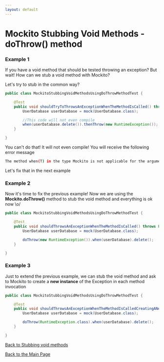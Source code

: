 ```yaml
---
layout: default
---
```


# Mockito Stubbing Void Methods - doThrow() method

### Example 1

If you have a void method that should be tested throwing an exception? But wait! How can we stub a void method with
Mockito?

Let's try to stub in the common way?

```java
public class MockitoStubbingVoidMethodsUsingDoThrowMethodTest {

	@Test
	public void shouldTryToThrowsAnExceptionWhenTheMethodIsCalled() throws Exception {
		UserDatabase userDatabase = mock(UserDatabase.class);

        //This code will not even compile
		when(userDatabase.delete()).thenThrow(new RuntimeException());
	}

}
```

You can't do that! It will not even compile! You will receive the following error message

```bash
The method when(T) in the type Mockito is not applicable for the arguments (void)
```

Let's fix that in the next example

### Example 2

Now it's time to fix the previous example! Now we are using the **Mockito.doThrow()** method
to stub the void method and everything is ok now \o/

```java
public class MockitoStubbingVoidMethodsUsingDoThrowMethodTest {

    @Test
	public void shouldThrowsAnExceptionWhenTheMethodIsCalled() throws Exception {
		UserDatabase userDatabase = mock(UserDatabase.class);

		doThrow(new RuntimeException()).when(userDatabase).delete();
	}

}

```

### Example 3

Just to extend the previous example, we can stub the void method and ask to Mockito to create
a **new instance** of the Exception in each method invocation

```java
public class MockitoStubbingVoidMethodsUsingDoThrowMethodTest {

    @Test
	public void shouldThrowsAnExceptionWhenTheMethodIsCalledCreatingANewInstanceOfTheException() throws Exception {
		UserDatabase userDatabase = mock(UserDatabase.class);

		doThrow(RuntimeException.class).when(userDatabase).delete();
	}

}
```

[Back to Stubbing void methods](stubbing-void-methods)

[Back to the Main Page](/mockito-crafting-code)

